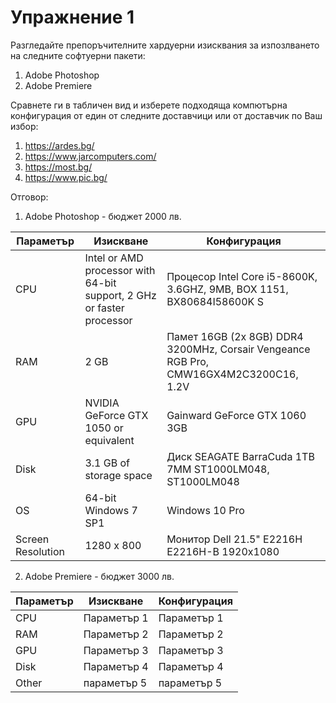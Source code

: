 # Упражнение 1 

Разгледайте препоръчителните хардуерни изисквания за изпозлването на следните софтуерни пакети:
1. Adobe Photoshop 
2. Adobe Premiere

Сравнете ги в табличен вид и изберете подходяща компютърна конфигурация от един от следните доставчици или от доставчик по Ваш избор:
1. https://ardes.bg/
2. https://www.jarcomputers.com/
3. https://most.bg/
4. https://www.pic.bg/


Отговор:

1. Adobe Photoshop - бюджет 2000 лв. 

Параметър | Изискване | Конфигурация
------------ | -------------| -------------
CPU | Intel or AMD processor with 64-bit support, 2 GHz or faster processor | Процесор Intel Core i5-8600K, 3.6GHZ, 9MB, BOX 1151, BX80684I58600K S
RAM |  2 GB | Памет 16GB (2x 8GB) DDR4 3200MHz, Corsair Vengeance RGB Pro, CMW16GX4M2C3200C16, 1.2V
GPU | NVIDIA GeForce GTX 1050 or equivalent | Gainward GeForce GTX 1060 3GB
Disk | 3.1 GB of storage space | Диск SEAGATE BarraCuda 1TB 7MM ST1000LM048, ST1000LM048
OS | 64-bit Windows 7 SP1 |  Windows 10 Pro
Screen Resolution | 1280 x 800 |  Монитор Dell 21.5" E2216H E2216H-B 1920x1080


2. Adobe Premiere - бюджет 3000 лв. 

Параметър | Изискване | Конфигурация
------------ | -------------| -------------
CPU | Параметър 1 | Параметър 1 
RAM | Параметър 2 | Параметър 2
GPU | Параметър 3 | Параметър 3
Disk | Параметър 4 | Параметър 4
Other | параметър 5 |  параметър 5 
